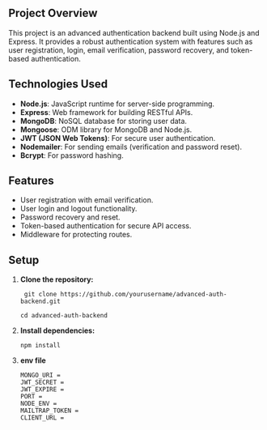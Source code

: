 ## Project Overview
This project is an advanced authentication backend built using Node.js and Express. It provides a robust authentication system with features such as user registration, login, email verification, password recovery, and token-based authentication.

## Technologies Used
- **Node.js**: JavaScript runtime for server-side programming.
- **Express**: Web framework for building RESTful APIs.
- **MongoDB**: NoSQL database for storing user data.
- **Mongoose**: ODM library for MongoDB and Node.js.
- **JWT (JSON Web Tokens)**: For secure user authentication.
- **Nodemailer**: For sending emails (verification and password reset).
- **Bcrypt**: For password hashing.

## Features
- User registration with email verification.
- User login and logout functionality.
- Password recovery and reset.
- Token-based authentication for secure API access.
- Middleware for protecting routes.

## Setup
1. **Clone the repository:**
   ```
    git clone https://github.com/yourusername/advanced-auth-backend.git

   cd advanced-auth-backend
    ```
2. **Install dependencies:**
    ```
    npm install
    ```
3. **env file**
    ```
    MONGO_URI = 
    JWT_SECRET = 
    JWT_EXPIRE = 
    PORT = 
    NODE_ENV = 
    MAILTRAP_TOKEN = 
    CLIENT_URL =
    ```
